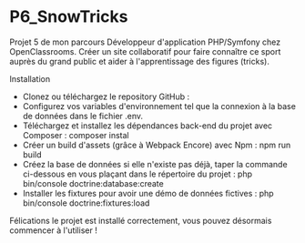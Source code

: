 # P6_SnowTricks
Projet 5 de mon parcours Développeur d'application PHP/Symfony chez OpenClassrooms.  Créer un site collaboratif pour faire connaître ce sport auprès du grand public et aider à l'apprentissage des figures (tricks).

Installation

- Clonez ou téléchargez le repository GitHub :
- Configurez vos variables d'environnement tel que la connexion à la base de données dans le fichier .env.
- Téléchargez et installez les dépendances back-end du projet avec Composer : composer instal
- Créer un build d'assets (grâce à Webpack Encore) avec Npm : npm run build
- Créez la base de données si elle n'existe pas déjà, taper la commande ci-dessous en vous plaçant dans le répertoire du projet : php bin/console doctrine:database:create
- Installer les fixtures pour avoir une démo de données fictives : php bin/console doctrine:fixtures:load

Félications le projet est installé correctement, vous pouvez désormais commencer à l'utiliser !
